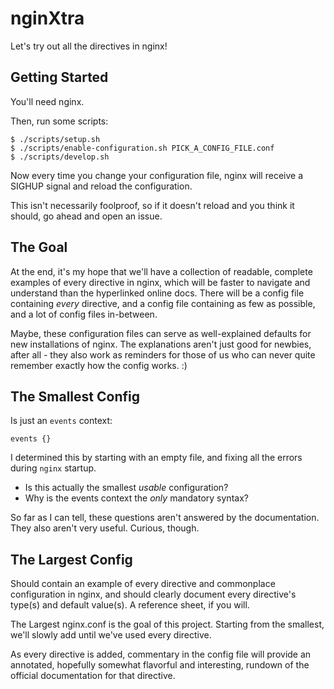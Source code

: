 # nginXtra

Let's try out all the directives in nginx!

## Getting Started

You'll need nginx.

Then, run some scripts:

```
$ ./scripts/setup.sh
$ ./scripts/enable-configuration.sh PICK_A_CONFIG_FILE.conf
$ ./scripts/develop.sh
```

Now every time you change your configuration file, nginx will receive a
SIGHUP signal and reload the configuration.

This isn't necessarily foolproof, so if it doesn't reload and you think it
should, go ahead and open an issue.

## The Goal

At the end, it's my hope that we'll have a collection of readable,
complete examples of every directive in nginx, which will be faster to
navigate and understand than the hyperlinked online docs. There will be a
config file containing _every_ directive, and a config file containing as
few as possible, and a lot of config files in-between.

Maybe, these configuration files can serve as well-explained defaults for
new installations of nginx. The explanations aren't just good for newbies,
after all - they also work as reminders for those of us who can never
quite remember exactly how the config works. :)

## The Smallest Config

Is just an `events` context:

```
events {}
```

I determined this by starting with an empty file, and fixing all the
errors during `nginx` startup.

- Is this actually the smallest *usable* configuration?
- Why is the events context the *only* mandatory syntax?

So far as I can tell, these questions aren't answered by the
documentation. They also aren't very useful. Curious, though.

## The Largest Config

Should contain an example of every directive and commonplace configuration
in nginx, and should clearly document every directive's type(s) and
default value(s). A reference sheet, if you will.

The Largest nginx.conf is the goal of this project. Starting from the
smallest, we'll slowly add until we've used every directive.

As every directive is added, commentary in the config file will provide an
annotated, hopefully somewhat flavorful and interesting, rundown of the
official documentation for that directive.

